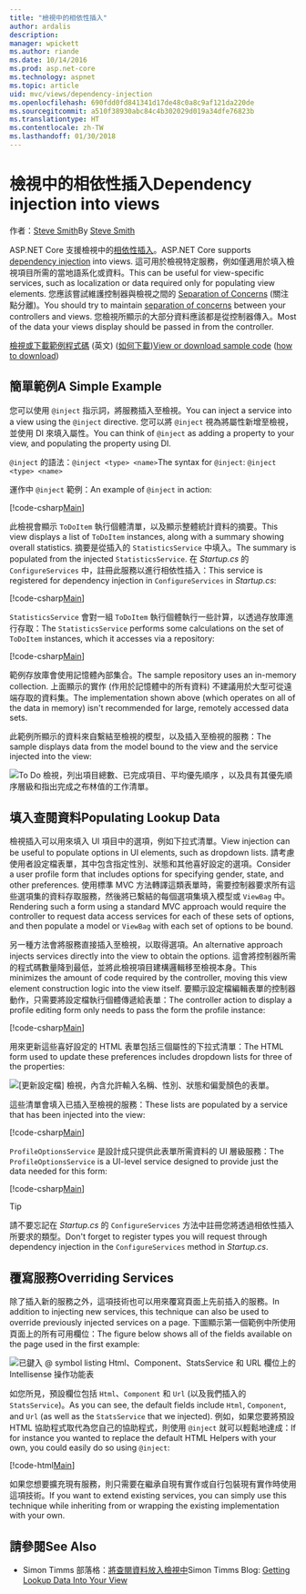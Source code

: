 ```yaml
---
title: "檢視中的相依性插入"
author: ardalis
description: 
manager: wpickett
ms.author: riande
ms.date: 10/14/2016
ms.prod: asp.net-core
ms.technology: aspnet
ms.topic: article
uid: mvc/views/dependency-injection
ms.openlocfilehash: 690fdd0fd841341d17de48c0a8c9af121da220de
ms.sourcegitcommit: a510f38930abc84c4b302029d019a34dfe76823b
ms.translationtype: HT
ms.contentlocale: zh-TW
ms.lasthandoff: 01/30/2018
---
```

# <a name="dependency-injection-into-views"></a><span data-ttu-id="c408b-102">檢視中的相依性插入</span><span class="sxs-lookup"><span data-stu-id="c408b-102">Dependency injection into views</span></span>

<span data-ttu-id="c408b-103">作者：[Steve Smith](https://ardalis.com/)</span><span class="sxs-lookup"><span data-stu-id="c408b-103">By [Steve Smith](https://ardalis.com/)</span></span>

<span data-ttu-id="c408b-104">ASP.NET Core 支援檢視中的[相依性插入](xref:fundamentals/dependency-injection)。</span><span class="sxs-lookup"><span data-stu-id="c408b-104">ASP.NET Core supports [dependency injection](xref:fundamentals/dependency-injection) into views.</span></span> <span data-ttu-id="c408b-105">這可用於檢視特定服務，例如僅適用於填入檢視項目所需的當地語系化或資料。</span><span class="sxs-lookup"><span data-stu-id="c408b-105">This can be useful for view-specific services, such as localization or data required only for populating view elements.</span></span> <span data-ttu-id="c408b-106">您應該嘗試維護控制器與檢視之間的 [Separation of Concerns](http://deviq.com/separation-of-concerns/) (關注點分離)。</span><span class="sxs-lookup"><span data-stu-id="c408b-106">You should try to maintain [separation of concerns](http://deviq.com/separation-of-concerns/) between your controllers and views.</span></span> <span data-ttu-id="c408b-107">您檢視所顯示的大部分資料應該都是從控制器傳入。</span><span class="sxs-lookup"><span data-stu-id="c408b-107">Most of the data your views display should be passed in from the controller.</span></span>

<span data-ttu-id="c408b-108">[檢視或下載範例程式碼](https://github.com/aspnet/Docs/tree/master/aspnetcore/mvc/views/dependency-injection/sample) \(英文\) ([如何下載](xref:tutorials/index#how-to-download-a-sample))</span><span class="sxs-lookup"><span data-stu-id="c408b-108">[View or download sample code](https://github.com/aspnet/Docs/tree/master/aspnetcore/mvc/views/dependency-injection/sample) ([how to download](xref:tutorials/index#how-to-download-a-sample))</span></span>

## <a name="a-simple-example"></a><span data-ttu-id="c408b-109">簡單範例</span><span class="sxs-lookup"><span data-stu-id="c408b-109">A Simple Example</span></span>

<span data-ttu-id="c408b-110">您可以使用 `@inject` 指示詞，將服務插入至檢視。</span><span class="sxs-lookup"><span data-stu-id="c408b-110">You can inject a service into a view using the `@inject` directive.</span></span> <span data-ttu-id="c408b-111">您可以將 `@inject` 視為將屬性新增至檢視，並使用 DI 來填入屬性。</span><span class="sxs-lookup"><span data-stu-id="c408b-111">You can think of `@inject` as adding a property to your view, and populating the property using DI.</span></span>

<span data-ttu-id="c408b-112">`@inject` 的語法：`@inject <type> <name>`</span><span class="sxs-lookup"><span data-stu-id="c408b-112">The syntax for `@inject`: `@inject <type> <name>`</span></span>

<span data-ttu-id="c408b-113">運作中 `@inject` 範例：</span><span class="sxs-lookup"><span data-stu-id="c408b-113">An example of `@inject` in action:</span></span>

[!code-csharp[Main](../../mvc/views/dependency-injection/sample/src/ViewInjectSample/Views/ToDo/Index.cshtml?highlight=4,5,15,16,17)]

<span data-ttu-id="c408b-114">此檢視會顯示 `ToDoItem` 執行個體清單，以及顯示整體統計資料的摘要。</span><span class="sxs-lookup"><span data-stu-id="c408b-114">This view displays a list of `ToDoItem` instances, along with a summary showing overall statistics.</span></span> <span data-ttu-id="c408b-115">摘要是從插入的 `StatisticsService` 中填入。</span><span class="sxs-lookup"><span data-stu-id="c408b-115">The summary is populated from the injected `StatisticsService`.</span></span> <span data-ttu-id="c408b-116">在 *Startup.cs* 的 `ConfigureServices` 中，註冊此服務以進行相依性插入：</span><span class="sxs-lookup"><span data-stu-id="c408b-116">This service is registered for dependency injection in `ConfigureServices` in *Startup.cs*:</span></span>

[!code-csharp[Main](../../mvc/views/dependency-injection/sample/src/ViewInjectSample/Startup.cs?highlight=6,7&range=15-22)]

<span data-ttu-id="c408b-117">`StatisticsService` 會對一組 `ToDoItem` 執行個體執行一些計算，以透過存放庫進行存取：</span><span class="sxs-lookup"><span data-stu-id="c408b-117">The `StatisticsService` performs some calculations on the set of `ToDoItem` instances, which it accesses via a repository:</span></span>

[!code-csharp[Main](../../mvc/views/dependency-injection/sample/src/ViewInjectSample/Model/Services/StatisticsService.cs?highlight=15,20,26)]

<span data-ttu-id="c408b-118">範例存放庫會使用記憶體內部集合。</span><span class="sxs-lookup"><span data-stu-id="c408b-118">The sample repository uses an in-memory collection.</span></span> <span data-ttu-id="c408b-119">上面顯示的實作 (作用於記憶體中的所有資料) 不建議用於大型可從遠端存取的資料集。</span><span class="sxs-lookup"><span data-stu-id="c408b-119">The implementation shown above (which operates on all of the data in memory) isn't recommended for large, remotely accessed data sets.</span></span>

<span data-ttu-id="c408b-120">此範例所顯示的資料來自繫結至檢視的模型，以及插入至檢視的服務：</span><span class="sxs-lookup"><span data-stu-id="c408b-120">The sample displays data from the model bound to the view and the service injected into the view:</span></span>

![To Do 檢視，列出項目總數、已完成項目、平均優先順序 ，以及具有其優先順序層級和指出完成之布林值的工作清單。](dependency-injection/_static/screenshot.png)

## <a name="populating-lookup-data"></a><span data-ttu-id="c408b-122">填入查閱資料</span><span class="sxs-lookup"><span data-stu-id="c408b-122">Populating Lookup Data</span></span>

<span data-ttu-id="c408b-123">檢視插入可以用來填入 UI 項目中的選項，例如下拉式清單。</span><span class="sxs-lookup"><span data-stu-id="c408b-123">View injection can be useful to populate options in UI elements, such as dropdown lists.</span></span> <span data-ttu-id="c408b-124">請考慮使用者設定檔表單，其中包含指定性別、狀態和其他喜好設定的選項。</span><span class="sxs-lookup"><span data-stu-id="c408b-124">Consider a user profile form that includes options for specifying gender, state, and other preferences.</span></span> <span data-ttu-id="c408b-125">使用標準 MVC 方法轉譯這類表單時，需要控制器要求所有這些選項集的資料存取服務，然後將已繫結的每個選項集填入模型或 `ViewBag` 中。</span><span class="sxs-lookup"><span data-stu-id="c408b-125">Rendering such a form using a standard MVC approach would require the controller to request data access services for each of these sets of options, and then populate a model or `ViewBag` with each set of options to be bound.</span></span>

<span data-ttu-id="c408b-126">另一種方法會將服務直接插入至檢視，以取得選項。</span><span class="sxs-lookup"><span data-stu-id="c408b-126">An alternative approach injects services directly into the view to obtain the options.</span></span> <span data-ttu-id="c408b-127">這會將控制器所需的程式碼數量降到最低，並將此檢視項目建構邏輯移至檢視本身。</span><span class="sxs-lookup"><span data-stu-id="c408b-127">This minimizes the amount of code required by the controller, moving this view element construction logic into the view itself.</span></span> <span data-ttu-id="c408b-128">要顯示設定檔編輯表單的控制器動作，只需要將設定檔執行個體傳遞給表單：</span><span class="sxs-lookup"><span data-stu-id="c408b-128">The controller action to display a profile editing form only needs to pass the form the profile instance:</span></span>

[!code-csharp[Main](../../mvc/views/dependency-injection/sample/src/ViewInjectSample/Controllers/ProfileController.cs?highlight=9,19)]

<span data-ttu-id="c408b-129">用來更新這些喜好設定的 HTML 表單包括三個屬性的下拉式清單：</span><span class="sxs-lookup"><span data-stu-id="c408b-129">The HTML form used to update these preferences includes dropdown lists for three of the properties:</span></span>

![[更新設定檔] 檢視，內含允許輸入名稱、性別、狀態和偏愛顏色的表單。](dependency-injection/_static/updateprofile.png)

<span data-ttu-id="c408b-131">這些清單會填入已插入至檢視的服務：</span><span class="sxs-lookup"><span data-stu-id="c408b-131">These lists are populated by a service that has been injected into the view:</span></span>

[!code-csharp[Main](../../mvc/views/dependency-injection/sample/src/ViewInjectSample/Views/Profile/Index.cshtml?highlight=4,16,17,21,22,26,27)]

<span data-ttu-id="c408b-132">`ProfileOptionsService` 是設計成只提供此表單所需資料的 UI 層級服務：</span><span class="sxs-lookup"><span data-stu-id="c408b-132">The `ProfileOptionsService` is a UI-level service designed to provide just the data needed for this form:</span></span>

[!code-csharp[Main](../../mvc/views/dependency-injection/sample/src/ViewInjectSample/Model/Services/ProfileOptionsService.cs?highlight=7,13,24)]

>[!TIP]
> <span data-ttu-id="c408b-133">請不要忘記在 *Startup.cs* 的 `ConfigureServices` 方法中註冊您將透過相依性插入所要求的類型。</span><span class="sxs-lookup"><span data-stu-id="c408b-133">Don't forget to register types you will request through dependency injection in the  `ConfigureServices` method in *Startup.cs*.</span></span>

## <a name="overriding-services"></a><span data-ttu-id="c408b-134">覆寫服務</span><span class="sxs-lookup"><span data-stu-id="c408b-134">Overriding Services</span></span>

<span data-ttu-id="c408b-135">除了插入新的服務之外，這項技術也可以用來覆寫頁面上先前插入的服務。</span><span class="sxs-lookup"><span data-stu-id="c408b-135">In addition to injecting new services, this technique can also be used to override previously injected services on a page.</span></span> <span data-ttu-id="c408b-136">下圖顯示第一個範例中所使用頁面上的所有可用欄位：</span><span class="sxs-lookup"><span data-stu-id="c408b-136">The figure below shows all of the fields available on the page used in the first example:</span></span>

![已鍵入 @ symbol listing Html、Component、StatsService 和 URL 欄位上的 Intellisense 操作功能表](dependency-injection/_static/razor-fields.png)

<span data-ttu-id="c408b-138">如您所見，預設欄位包括 `Html`、`Component` 和 `Url` (以及我們插入的 `StatsService`)。</span><span class="sxs-lookup"><span data-stu-id="c408b-138">As you can see, the default fields include `Html`, `Component`, and `Url` (as well as the `StatsService` that we injected).</span></span> <span data-ttu-id="c408b-139">例如，如果您要將預設 HTML 協助程式取代為您自己的協助程式，則使用 `@inject` 就可以輕鬆地達成：</span><span class="sxs-lookup"><span data-stu-id="c408b-139">If for instance you wanted to replace the default HTML Helpers with your own, you could easily do so using `@inject`:</span></span>

[!code-html[Main](../../mvc/views/dependency-injection/sample/src/ViewInjectSample/Views/Helper/Index.cshtml?highlight=3,11)]

<span data-ttu-id="c408b-140">如果您想要擴充現有服務，則只需要在繼承自現有實作或自行包裝現有實作時使用這項技術。</span><span class="sxs-lookup"><span data-stu-id="c408b-140">If you want to extend existing services, you can simply use this technique while inheriting from or wrapping the existing implementation with your own.</span></span>

## <a name="see-also"></a><span data-ttu-id="c408b-141">請參閱</span><span class="sxs-lookup"><span data-stu-id="c408b-141">See Also</span></span>

* <span data-ttu-id="c408b-142">Simon Timms 部落格：[將查閱資料放入檢視中](http://blog.simontimms.com/2015/06/09/getting-lookup-data-into-you-view/)</span><span class="sxs-lookup"><span data-stu-id="c408b-142">Simon Timms Blog: [Getting Lookup Data Into Your View](http://blog.simontimms.com/2015/06/09/getting-lookup-data-into-you-view/)</span></span>
